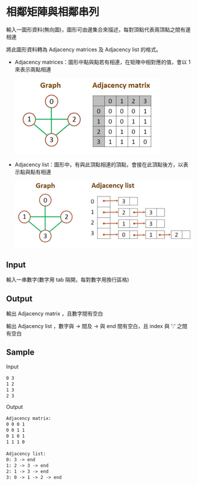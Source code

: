 # 相鄰矩陣與相鄰串列

輸入一圖形資料(無向圖)，圖形可由邊集合來描述，每對頂點代表兩頂點之間有邊相連

將此圖形資料轉為 Adjacency matrices 及 Adjacency list 的格式。

- Adjacency matrices：圖形中點與點若有相連，在矩陣中相對應的值，會以 1 來表示兩點相連

  ![adjacency matrix](./images/adjacency_matrix.png)

- Adjacency list：圖形中，有與此頂點相連的頂點，會接在此頂點後方，以表示點與點有相連

  ![adjacency list](./images/adjacency_list.png)

## Input

輸入一串數字(數字用 tab 隔開，每對數字用換行區格)

## Output

輸出 Adjacency matrix ，且數字間有空白

輸出 Adjacency list ，數字與 -> 間及 -> 與 end 間有空白，且 index 與 ':' 之間有空白

## Sample

Input

```
0 3
1 2
1 3
2 3
```

Output

```
Adjacency matrix:
0 0 0 1
0 0 1 1
0 1 0 1
1 1 1 0

Adjacency list:
0: 3 -> end
1: 2 -> 3 -> end
2: 1 -> 3 -> end
3: 0 -> 1 -> 2 -> end

```
